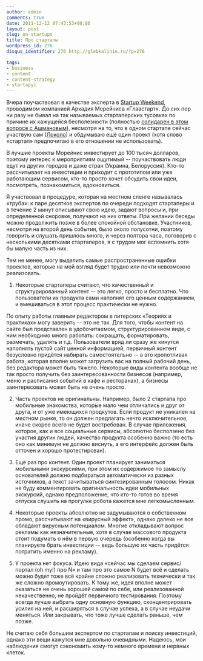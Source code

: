 ```yaml
---
author: admin
comments: true
date: 2011-12-12 07:43:53+00:00
layout: post
slug: on-startups
title: Про стартапы
wordpress_id: 276
disqus_identifier: 276 http://glebkalinin.ru/?p=276

tags:
- business
- content
- content-strategy
- startapyi
---
```


Вчера поучаствовал в качестве эксперта в [Startup Weekend](http://startupweekend.timepad.ru/), проводимом компанией Аркадия Морейниса «Главстарт». До сих пор ни разу не бывал на так называемых стартаперских тусовках по причине их кажущейся бесполезности (полностью [солидарен в этом вопросе с Ашмановым](http://glebkalinin.ru/ashmanov-on-startups/)), несмотря на то, что в одном стартапе сейчас участвую сам ([Локоло](http://lokolo.ru)) и обдумываю ещё один проект (хотя слово «стартап» предпочитаю в его отношении не использовать).

В лучшие проекты Морейнис инвестирует до 100 тысяч долларов, поэтому интерес к мероприятиям ощутимый -- поучаствовать люди едут из других городов и даже стран (Украина, Белоруссия). Кто-то рассчитывает на инвестиции и приходит с прототипом или уже работающим сервисом, кто-то просто хочет обсудить свои идеи, посмотреть, познакомиться, вдохновиться.

Я участвовал в процедуре, которая на местном сленге называлась «труба»: к паре десятков экспертов по очереди подходят стартаперы и в течение 2 минут описывают свою идею, задают вопросы и, при определенной сноровке, получают на них ответы. При желании беседы можно продолжить позже в более спокойной обстановке. Участников, несмотря на второй день события, было около полусотни, поэтому говорить и слушать пришлось много, и через полтора часа, поговорив с несколькими десятками стартаперов, я с трудом мог вспомнить хотя бы малую часть из них.

Тем не менее, могу выделить самые распространенные ошибки проектов, которые на мой взгляд будет трудно или почти невозможно реализовать. 

<!-- more -->

1) Некоторые стартаперы считают, что качественный и структурированный контент -- это легко, просто и бесплатно. Что пользователи их продукта сами наполнят его ценным содержанием, и вмешиваться в этот процесс практически не нужно. 

По опыту работы главным редактором в питерских «Теориях и практиках» могу заверить -- это не так. Для того, чтобы контент на сайте был представлен в удобочитаемом, структурированном виде, с ним необходимо много работать: сокращать, форматировать, размечать, удалять и т.д. Пользователи вряд ли сразу же кинутся наполнять пустой сайт ценной информацией, первичный контент безусловно придётся набирать самостоятельно -- а это кропотливая работа, которая вполне может загрузить вас на полный рабочий день, без редактора может быть тяжело. Некоторые виды контента вообще не так просто получить без заинтересованности бизнесов (например, меню и расписания событий в кафе и ресторанах), а бизнесы заинтересовать может быть не очень просто.

2) Часть проектов не оригинальны. Например, было 2 стартапа про мобильные знакомства, которые мало чем отличались и друг от друга, и от уже имеющихся продкутов. Если продукт не уникален на местном рынке, то он должен предлагать нечто исключительное, иначе скорее всего не будет востребован. В случае приложения, которое, как и все социальные сервисы, абсолютно бесползено без участия других людей, качество продукта особенно важно (то есть оно как минимум не должно виснуть, а его интерфейс должен быть отточен и хорошо протестирован).

3) Ещё раз про контент. Один проект планирует заниматься мобильными экскурсиями, при этом их содержимое по замыслу основателей должно подбираться автоматически из разных источников, а текст зачитываться синтезированным голосом. Никак не буду комментировать оригинальность идеи мобильных экскурсий, однако предположение, что кто-то готов во время отпуска слушать на прогулке робота кажется мне легкомысленным.


4) Некоторые проекты абсолютно не задумываются о собственном промо, рассчитывают на «вирусный эффект», однако далеко не все обладают вирусным потенциалом. Многие откладывают вопрос рекламы как незначительные, хотя в случае массового продукта стоит подумать о нём в первую очередь (особенно когда вы планируете брать инвестиции -- ведь большую их часть придётся потратить именно на рекламу).

5) У проекта нет фокуса. Идею вида «сейчас мы сделаем сервис/портал (oh my!) про N» и там про это самое N будет всё и сделать можно будет тоже всё крайне сложно реализовать технически и так же сложно промоутировать. К тому же, идея вполне может оказаться не очень хорошей самой по себе, или реализованной некачественно, не пройдёт первичного тестирования. Поэтому всегда лучше выбрать одну основную функцию, сконцентрировать усилия на ней, и расширяться в случае успеха, а в случае неудачи меняться. Или закрывать, что тоже лучше сделать раньше, чем позже.

Не считаю себя большим экспертом по стартапам и поиску инвестиций, однако эти вещи кажутся мне довольно очевидными. Надеюсь, мои наблюдения смогут сэкономить кому-то немного времени и нервных клеток.

